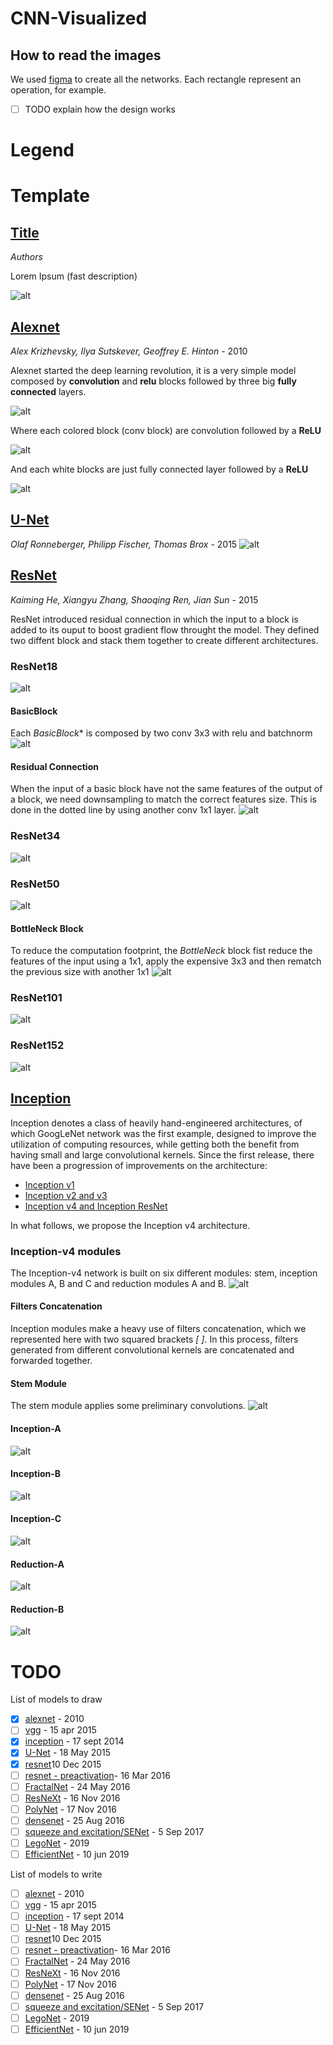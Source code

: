 # CNN-Visualized
## How to read the images 
We used [figma](www.figma.com) to create all the networks. Each rectangle represent an operation, for example.
- [ ] TODO explain how the design works 
# Legend

# Template
## [Title]()
*Authors*

Lorem Ipsum (fast description)

![alt](https://kharshit.github.io/img/resnet_50.png)

## [Alexnet](https://papers.nips.cc/paper/4824-imagenet-classification-with-deep-convolutional-neural-networks.pdf)
*Alex Krizhevsky, Ilya Sutskever, 
Geoffrey E. Hinton* - 2010

Alexnet started the deep learning revolution, it is a very simple model composed by **convolution** and **relu** blocks followed by three big **fully connected** layers. 

![alt](https://github.com/DeepLearningPoets/CNN-Visualized/blob/develop/images/alexnet/AlexNet.png?raw=true)

Where each colored block (conv block) are convolution followed by a **ReLU**

![alt](https://github.com/DeepLearningPoets/CNN-Visualized/blob/develop/images/alexnet/AlexNetConv.png?raw=true)

And each white blocks are just fully connected layer followed by a **ReLU**

![alt](https://github.com/DeepLearningPoets/CNN-Visualized/blob/develop/images/alexnet/AlexNetFC.png?raw=true)


## [U-Net](https://arxiv.org/abs/1512.03385)
*Olaf Ronneberger, Philipp Fischer, Thomas Brox* - 2015
![alt](https://github.com/DeepLearningPoets/CNN-Visualized/blob/develop/images/unet/UNet.png?raw=true)

## [ResNet](https://arxiv.org/abs/1512.03385)
*Kaiming He, Xiangyu Zhang, Shaoqing Ren, Jian Sun* - 2015

ResNet introduced residual connection in which the input to a block is added to its ouput to boost gradient flow throught the model. They defined two diffent block and stack them together to create different architectures. 

### ResNet18
![alt](https://github.com/DeepLearningPoets/CNN-Visualized/blob/develop/images/resnet/ResNet18.png?raw=true)

#### BasicBlock
Each *BasicBlock** is composed by two conv 3x3 with relu and batchnorm
![alt](https://github.com/DeepLearningPoets/CNN-Visualized/blob/develop/images/resnet/ResNetBasicBlock.png?raw=true)
#### Residual Connection
When the input of a basic block have not the same features of the output of a block, we need downsampling to match the correct features size. This is done in the dotted line by using another conv 1x1 layer.
![alt](https://github.com/DeepLearningPoets/CNN-Visualized/blob/develop/images/resnet/ResNetDownSampling.png?raw=true)
### ResNet34
![alt](https://github.com/DeepLearningPoets/CNN-Visualized/blob/develop/images/resnet/ResNet34.png?raw=true)
### ResNet50
![alt](https://github.com/DeepLearningPoets/CNN-Visualized/blob/develop/images/resnet/ResNet50.png?raw=true)
#### BottleNeck Block
To reduce the computation footprint, the *BottleNeck* block fist reduce the features of the input using a 1x1, apply the expensive 3x3 and then rematch the previous size with another 1x1
![alt](https://github.com/DeepLearningPoets/CNN-Visualized/blob/develop/images/resnet/ResNetBottleNeck.png?raw=true)
### ResNet101
![alt](https://github.com/DeepLearningPoets/CNN-Visualized/blob/develop/images/resnet/ResNet101.png?raw=true)
### ResNet152
![alt](https://github.com/DeepLearningPoets/CNN-Visualized/blob/develop/images/resnet/ResNet152.png?raw=true)


## [Inception](https://arxiv.org/pdf/1602.07261)
Inception denotes a class of heavily hand-engineered architectures, of which GoogLeNet network was the first example, designed to improve the utilization of computing resources, while getting both the benefit from having small and large convolutional kernels. Since the first release, there have been a progression of improvements on the architecture:
- [Inception v1](https://arxiv.org/abs/1409.4842)
- [Inception v2 and v3](https://arxiv.org/pdf/1512.00567v3)
- [Inception v4 and Inception ResNet](https://arxiv.org/pdf/1602.07261)

In what follows, we propose the Inception v4 architecture.

### Inception-v4 modules
The Inception-v4 network is built on six different modules: stem, inception modules A, B and C and reduction modules A and B.
![alt](https://github.com/DeepLearningPoets/CNN-Visualized/blob/master/images/inception/Inception.png?raw=true)

#### Filters Concatenation
Inception modules make a heavy use of filters concatenation, which we represented here with two squared brackets *[ ]*. In this process, filters generated from different convolutional kernels are concatenated and forwarded together. 

#### Stem Module
The stem module applies some preliminary convolutions.
![alt](https://github.com/DeepLearningPoets/CNN-Visualized/blob/master/images/inception/InceptionStem.png?raw=true)

#### Inception-A
![alt](https://github.com/DeepLearningPoets/CNN-Visualized/blob/master/images/inception/InceptionA.png?raw=true)

#### Inception-B
![alt](https://github.com/DeepLearningPoets/CNN-Visualized/blob/master/images/inception/InceptionB.png?raw=true)

#### Inception-C
![alt](https://github.com/DeepLearningPoets/CNN-Visualized/blob/master/images/inception/InceptionC.png?raw=true)

#### Reduction-A
![alt](https://github.com/DeepLearningPoets/CNN-Visualized/blob/master/images/inception/ReductionA.png?raw=true)

#### Reduction-B
![alt](https://github.com/DeepLearningPoets/CNN-Visualized/blob/master/images/inception/ReductionB.png?raw=true)



# TODO
List of models to draw

- [x] [alexnet](https://papers.nips.cc/paper/4824-imagenet-classification-with-deep-convolutional-neural-networks.pdf) - 2010
- [ ] [vgg](https://arxiv.org/pdf/1409.1556.pdf) - 15 apr 2015
- [x] [inception](https://arxiv.org/pdf/1409.4842.pdf) - 17 sept 2014
- [x] [U-Net](https://arxiv.org/abs/1505.04597) - 18 May 2015
- [x] [resnet](https://arxiv.org/abs/1512.03385)10 Dec 2015
- [ ] [resnet - preactivation](https://arxiv.org/abs/1603.05027)- 16 Mar 2016 
- [ ] [FractalNet](https://arxiv.org/abs/1605.07648) - 24 May 2016
- [ ] [ResNeXt](https://arxiv.org/abs/1611.05431) - 16 Nov 2016
- [ ] [PolyNet](https://arxiv.org/abs/1611.05725) - 17 Nov 2016
- [ ] [densenet](https://arxiv.org/abs/1608.06993) - 25 Aug 2016
- [ ] [squeeze and excitation/SENet](https://arxiv.org/abs/1709.01507) - 5 Sep 2017
- [ ] [LegoNet](http://proceedings.mlr.press/v97/yang19c/yang19c.pdf) - 2019
- [ ] [EfficientNet](https://arxiv.org/abs/1905.11946) - 10 jun 2019

List of models to write

- [ ] [alexnet](https://papers.nips.cc/paper/4824-imagenet-classification-with-deep-convolutional-neural-networks.pdf) - 2010
- [ ] [vgg](https://arxiv.org/pdf/1409.1556.pdf) - 15 apr 2015
- [ ] [inception](https://arxiv.org/pdf/1409.4842.pdf) - 17 sept 2014
- [ ] [U-Net](https://arxiv.org/abs/1505.04597) - 18 May 2015
- [ ] [resnet](https://arxiv.org/abs/1512.03385)10 Dec 2015
- [ ] [resnet - preactivation](https://arxiv.org/abs/1603.05027)- 16 Mar 2016 
- [ ] [FractalNet](https://arxiv.org/abs/1605.07648) - 24 May 2016
- [ ] [ResNeXt](https://arxiv.org/abs/1611.05431) - 16 Nov 2016
- [ ] [PolyNet](https://arxiv.org/abs/1611.05725) - 17 Nov 2016
- [ ] [densenet](https://arxiv.org/abs/1608.06993) - 25 Aug 2016
- [ ] [squeeze and excitation/SENet](https://arxiv.org/abs/1709.01507) - 5 Sep 2017
- [ ] [LegoNet](http://proceedings.mlr.press/v97/yang19c/yang19c.pdf) - 2019
- [ ] [EfficientNet](https://arxiv.org/abs/1905.11946) - 10 jun 2019
